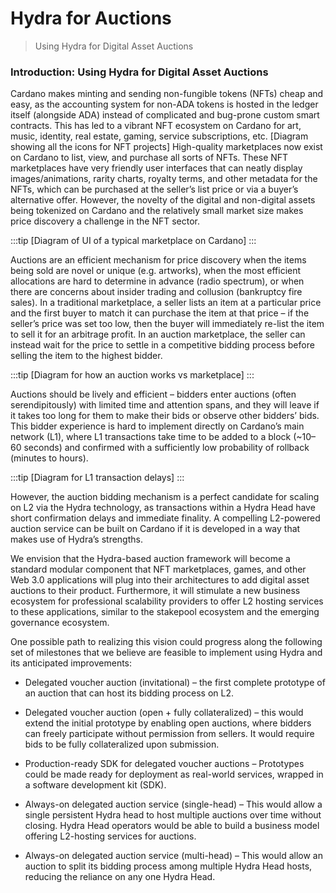 # Hydra for Auctions

> Using Hydra for Digital Asset Auctions

### Introduction: Using Hydra for Digital Asset Auctions 
Cardano makes minting and sending non-fungible tokens (NFTs) cheap and easy, as the accounting system for non-ADA tokens is hosted in the ledger itself (alongside ADA) instead of complicated and bug-prone custom smart contracts. This has led to a vibrant NFT ecosystem on Cardano for art, music, identity, real estate, gaming, service subscriptions, etc.
[Diagram showing all the icons for NFT projects]
High-quality marketplaces now exist on Cardano to list, view, and purchase all sorts of NFTs. These NFT marketplaces have very friendly user interfaces that can neatly display images/animations, rarity charts, royalty terms, and other metadata for the NFTs, which can be purchased at the seller’s list price or via a buyer’s alternative offer. However, the novelty of the digital and non-digital assets being tokenized on Cardano and the relatively small market size makes price discovery a challenge in the NFT sector.

:::tip [Diagram of UI of a typical marketplace on Cardano]
:::

Auctions are an efficient mechanism for price discovery when the items being sold are novel or unique (e.g. artworks), when the most efficient allocations are hard to determine in advance (radio spectrum), or when there are concerns about insider trading and collusion (bankruptcy fire sales). In a traditional marketplace, a seller lists an item at a particular price and the first buyer to match it can purchase the item at that price – if the seller’s price was set too low, then the buyer will immediately re-list the item to sell it for an arbitrage profit. In an auction marketplace, the seller can instead wait for the price to settle in a competitive bidding process before selling the item to the highest bidder.

:::tip [Diagram for how an auction works vs marketplace]
:::

Auctions should be lively and efficient – bidders enter auctions (often serendipitously) with limited time and attention spans, and they will leave if it takes too long for them to make their bids or observe other bidders’ bids. This bidder experience is hard to implement directly on Cardano’s main network (L1), where L1 transactions take time to be added to a block (~10–60 seconds) and confirmed with a sufficiently low probability of rollback (minutes to hours). 

:::tip [Diagram for L1 transaction delays]
:::

However, the auction bidding mechanism is a perfect candidate for scaling on L2 via the Hydra technology, as transactions within a Hydra Head have short confirmation delays and immediate finality. A compelling L2-powered auction service can be built on Cardano if it is developed in a way that makes use of Hydra’s strengths.

We envision that the Hydra-based auction framework will become a standard modular component that NFT marketplaces, games, and other Web 3.0 applications will plug into their architectures to add digital asset auctions to their product. Furthermore, it will stimulate a new business ecosystem for professional scalability providers to offer L2 hosting services to these applications, similar to the stakepool ecosystem and the emerging governance ecosystem.

One possible path to realizing this vision could progress along the following set of milestones that we believe are feasible to implement using Hydra and its anticipated improvements:

- Delegated voucher auction (invitational) – the first complete prototype of an auction that can host its bidding process on L2.

- Delegated voucher auction (open + fully collateralized) – this would extend the initial prototype by enabling open auctions, where bidders can freely participate without permission from sellers. It would require bids to be fully collateralized upon submission.

- Production-ready SDK for delegated voucher auctions – Prototypes could be made ready  for deployment as real-world services, wrapped in a software development kit (SDK).

- Always-on delegated auction service (single-head) – This would allow a single persistent Hydra head to host multiple auctions over time without closing. Hydra Head operators would be able to build a business model offering L2-hosting services for auctions.

- Always-on delegated auction service (multi-head) – This would allow an auction to split its bidding process among multiple Hydra Head hosts, reducing the reliance on any one Hydra Head.